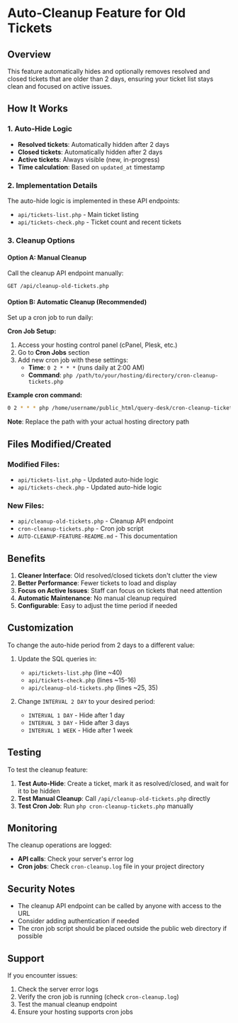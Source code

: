 # Auto-Cleanup Feature for Old Tickets

## Overview
This feature automatically hides and optionally removes resolved and closed tickets that are older than 2 days, ensuring your ticket list stays clean and focused on active issues.

## How It Works

### 1. Auto-Hide Logic
- **Resolved tickets**: Automatically hidden after 2 days
- **Closed tickets**: Automatically hidden after 2 days  
- **Active tickets**: Always visible (new, in-progress)
- **Time calculation**: Based on `updated_at` timestamp

### 2. Implementation Details
The auto-hide logic is implemented in these API endpoints:
- `api/tickets-list.php` - Main ticket listing
- `api/tickets-check.php` - Ticket count and recent tickets

### 3. Cleanup Options

#### Option A: Manual Cleanup
Call the cleanup API endpoint manually:
```
GET /api/cleanup-old-tickets.php
```

#### Option B: Automatic Cleanup (Recommended)
Set up a cron job to run daily:

**Cron Job Setup:**
1. Access your hosting control panel (cPanel, Plesk, etc.)
2. Go to **Cron Jobs** section
3. Add new cron job with these settings:
   - **Time**: `0 2 * * *` (runs daily at 2:00 AM)
   - **Command**: `php /path/to/your/hosting/directory/cron-cleanup-tickets.php`

**Example cron command:**
```bash
0 2 * * * php /home/username/public_html/query-desk/cron-cleanup-tickets.php
```

**Note**: Replace the path with your actual hosting directory path

## Files Modified/Created

### Modified Files:
- `api/tickets-list.php` - Updated auto-hide logic
- `api/tickets-check.php` - Updated auto-hide logic

### New Files:
- `api/cleanup-old-tickets.php` - Cleanup API endpoint
- `cron-cleanup-tickets.php` - Cron job script
- `AUTO-CLEANUP-FEATURE-README.md` - This documentation

## Benefits

1. **Cleaner Interface**: Old resolved/closed tickets don't clutter the view
2. **Better Performance**: Fewer tickets to load and display
3. **Focus on Active Issues**: Staff can focus on tickets that need attention
4. **Automatic Maintenance**: No manual cleanup required
5. **Configurable**: Easy to adjust the time period if needed

## Customization

To change the auto-hide period from 2 days to a different value:

1. Update the SQL queries in:
   - `api/tickets-list.php` (line ~40)
   - `api/tickets-check.php` (lines ~15-16)
   - `api/cleanup-old-tickets.php` (lines ~25, 35)

2. Change `INTERVAL 2 DAY` to your desired period:
   - `INTERVAL 1 DAY` - Hide after 1 day
   - `INTERVAL 3 DAY` - Hide after 3 days
   - `INTERVAL 1 WEEK` - Hide after 1 week

## Testing

To test the cleanup feature:

1. **Test Auto-Hide**: Create a ticket, mark it as resolved/closed, and wait for it to be hidden
2. **Test Manual Cleanup**: Call `/api/cleanup-old-tickets.php` directly
3. **Test Cron Job**: Run `php cron-cleanup-tickets.php` manually

## Monitoring

The cleanup operations are logged:
- **API calls**: Check your server's error log
- **Cron jobs**: Check `cron-cleanup.log` file in your project directory

## Security Notes

- The cleanup API endpoint can be called by anyone with access to the URL
- Consider adding authentication if needed
- The cron job script should be placed outside the public web directory if possible

## Support

If you encounter issues:
1. Check the server error logs
2. Verify the cron job is running (check `cron-cleanup.log`)
3. Test the manual cleanup endpoint
4. Ensure your hosting supports cron jobs
